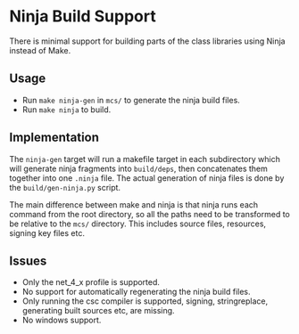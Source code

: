 Ninja Build Support
===================

There is minimal support for building parts of the class libraries using Ninja instead of Make.

Usage
------

- Run `make ninja-gen` in `mcs/` to generate the ninja build files.
- Run `make ninja` to build.

Implementation
--------------

The `ninja-gen` target will run a makefile target in each subdirectory which will generate ninja fragments into `build/deps`, then
concatenates them together into one `.ninja` file. The actual generation of ninja files is done by the `build/gen-ninja.py` script.

The main difference between make and ninja is that ninja runs each command from the root directory, so all the paths need to
be transformed to be relative to the `mcs/` directory. This includes source files, resources, signing key files etc.

Issues
------

- Only the net_4_x profile is supported.
- No support for automatically regenerating the ninja build files.
- Only running the csc compiler is supported, signing, stringreplace, generating built sources etc, are missing.
- No windows support.

